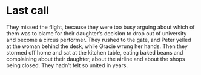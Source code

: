 Last call
=========They missed the flight, because they were too busy arguing about which of them was to blame for their daughter’s decision to drop out of university and become a circus performer. They rushed to the gate, and Peter yelled at the woman behind the desk, while Gracie wrung her hands. Then they stormed off home and sat at the kitchen table, eating baked beans and complaining about their daughter, about the airline and about the shops being closed. They hadn’t felt so united in years.